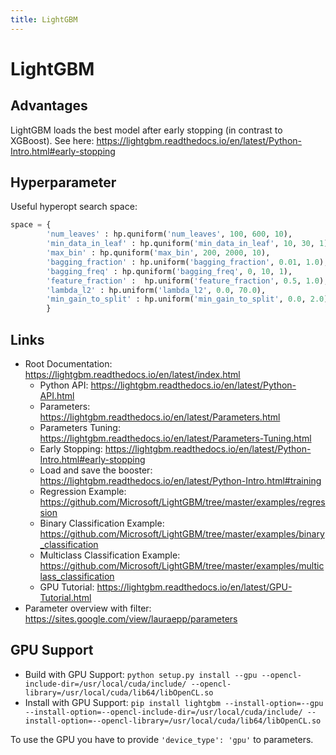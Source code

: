 ```yaml
---
title: LightGBM
---
```


# LightGBM

## Advantages
LightGBM loads the best model after early stopping (in contrast to
XGBoost). See here:
<https://lightgbm.readthedocs.io/en/latest/Python-Intro.html#early-stopping>

## Hyperparameter
Useful hyperopt search space:

``` python
space = {
        'num_leaves' : hp.quniform('num_leaves', 100, 600, 10),
        'min_data_in_leaf' : hp.quniform('min_data_in_leaf', 10, 30, 1),
        'max_bin' : hp.quniform('max_bin', 200, 2000, 10),
        'bagging_fraction' : hp.uniform('bagging_fraction', 0.01, 1.0),
        'bagging_freq' : hp.quniform('bagging_freq', 0, 10, 1),
        'feature_fraction' :  hp.uniform('feature_fraction', 0.5, 1.0),
        'lambda_l2' : hp.uniform('lambda_l2', 0.0, 70.0),
        'min_gain_to_split' : hp.uniform('min_gain_to_split', 0.0, 2.0),
        }
```

## Links
  - Root Documentation:
    <https://lightgbm.readthedocs.io/en/latest/index.html>
      - Python API:
        <https://lightgbm.readthedocs.io/en/latest/Python-API.html>
      - Parameters:
        <https://lightgbm.readthedocs.io/en/latest/Parameters.html>
      - Parameters Tuning:
        <https://lightgbm.readthedocs.io/en/latest/Parameters-Tuning.html>
      - Early Stopping:
        <https://lightgbm.readthedocs.io/en/latest/Python-Intro.html#early-stopping>
      - Load and save the booster:
        <https://lightgbm.readthedocs.io/en/latest/Python-Intro.html#training>
      - Regression Example:
        <https://github.com/Microsoft/LightGBM/tree/master/examples/regression>
      - Binary Classification Example:
        <https://github.com/Microsoft/LightGBM/tree/master/examples/binary_classification>
      - Multiclass Classification Example:
        <https://github.com/Microsoft/LightGBM/tree/master/examples/multiclass_classification>
      - GPU Tutorial:
        <https://lightgbm.readthedocs.io/en/latest/GPU-Tutorial.html>
  - Parameter overview with filter:
    <https://sites.google.com/view/lauraepp/parameters>

## GPU Support
  - Build with GPU Support: `python setup.py install --gpu
    --opencl-include-dir=/usr/local/cuda/include/
    --opencl-library=/usr/local/cuda/lib64/libOpenCL.so`
  - Install with GPU Support: `pip install lightgbm
    --install-option=--gpu
    --install-option=--opencl-include-dir=/usr/local/cuda/include/
    --install-option=--opencl-library=/usr/local/cuda/lib64/libOpenCL.so`

To use the GPU you have to provide `'device_type': 'gpu'` to parameters.
